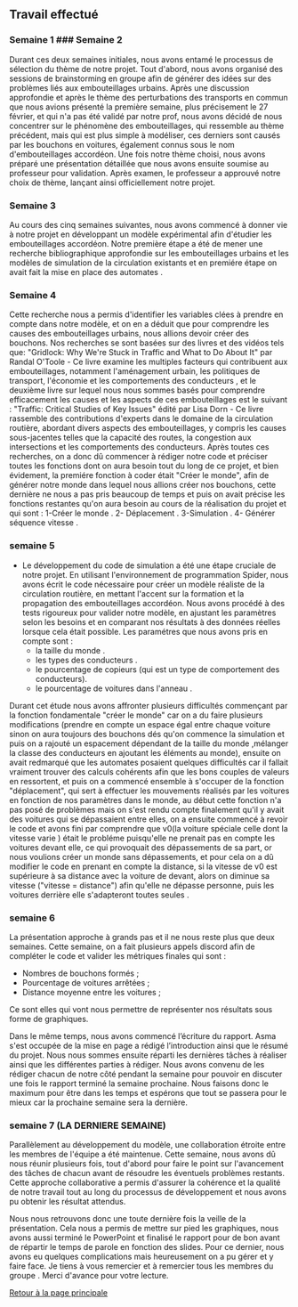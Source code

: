 ## Travail effectué 

### Semaine 1  ### Semaine 2

Durant ces deux semaines initiales, nous avons entamé le processus de sélection du thème de notre projet. Tout d'abord, nous avons organisé des sessions de brainstorming en groupe afin de générer des idées sur des problèmes liés aux embouteillages urbains. Après une discussion approfondie et après le thème des perturbations des transports en commun que nous avions présenté la première semaine, plus précisement le 27 février, et qui n'a pas été validé par notre prof, nous avons décidé de nous concentrer sur le phénomène des embouteillages, qui ressemble au thème précédent, mais qui est plus simple à modéliser, ces derniers sont causés par les bouchons en voitures, également connus sous le nom d'embouteillages accordéon. Une fois notre thème choisi, nous avons préparé une présentation détaillée que nous avons ensuite soumise au professeur pour validation. Après examen, le professeur a approuvé notre choix de thème, lançant ainsi officiellement notre projet.
### Semaine 3

Au cours des cinq semaines suivantes, nous avons commencé à donner vie à notre projet en développant un modèle expérimental afin d'étudier les embouteillages accordéon. Notre première étape a été de mener une recherche bibliographique approfondie sur les embouteillages urbains et les modèles de simulation de la circulation existants et en premiére étape on avait fait la mise en place des automates .

### Semaine 4

Cette recherche nous a permis d'identifier les variables clées à prendre en compte dans notre modèle, et on en a déduit que pour comprendre les causes des embouteillages urbains, nous allions devoir créer des bouchons.
Nos recherches se sont basées sur des livres et des vidéos tels que:
"Gridlock: Why We're Stuck in Traffic and What to Do About It" par Randal O'Toole - Ce livre examine les multiples facteurs qui contribuent aux embouteillages, notamment l'aménagement urbain, les politiques de transport, l'économie et les comportements des conducteurs , et le deuxième livre sur lequel nous nous sommes basés pour comprendre efficacement les causes et les aspects de ces embouteillages est le suivant :
"Traffic: Critical Studies of Key Issues" édité par Lisa Dorn - Ce livre rassemble des contributions d'experts dans le domaine de la circulation routière, abordant divers aspects des embouteillages, y compris les causes sous-jacentes telles que la capacité des routes, la congestion aux intersections et les comportements des conducteurs.
Après toutes ces recherches, on a donc dû commencer à rédiger notre code et préciser toutes les fonctions dont on aura besoin tout du long de ce projet, et bien évidement, la premiére fonction à coder était "Créer le monde", afin de générer notre monde dans lequel nous allions créer nos bouchons, cette dernière ne nous a pas pris beaucoup de temps et puis on avait précise les fonctions restantes qu'on aura besoin au cours de la réalisation du projet et qui sont :
1-Créer le monde .
2- Déplacement .
3-Simulation .
4- Générer séquence vitesse .

### semaine 5
- Le développement du code de simulation a été une étape cruciale de notre projet. En utilisant l'environnement de programmation Spider, nous avons écrit le code nécessaire pour créer un modèle réaliste de la circulation routière, en mettant l'accent sur la formation et la propagation des embouteillages accordéon. Nous avons procédé à des tests rigoureux pour valider notre modèle, en ajustant les paramètres selon les besoins  et en comparant nos résultats à des données réelles lorsque cela était possible.
Les paramétres que nous avons pris en compte sont :
   - la taille du monde .
   - les types des conducteurs .
   - le pourcentage de copieurs (qui est un type de comportement des conducteurs).
   - le pourcentage de voitures dans l'anneau .

Durant cet étude nous avons affronter plusieurs difficultés commençant par la fonction fondamentale "créer le monde" car on a du faire plusieurs modifications (prendre en compte un espace égal entre chaque voiture sinon on aura toujours des bouchons dés qu'on commence la simulation et puis on a rajouté un espacement dépendant de la taille du monde ,mélanger la classe des conducteurs en ajoutant les éléments au monde), ensuite on avait redmarqué que les automates posaient quelques difficultés car il fallait vraiment trouver des calculs cohérents afin que les bons couples de valeurs en ressortent, et puis on a commencé ensemble à s'occuper de la fonction "déplacement", qui sert à effectuer les mouvements réalisés par les voitures en fonction de nos paramètres dans le monde, au début cette fonction n'a pas posé de problèmes  mais on s'est rendu compte finalement qu'il y avait des voitures qui se dépassaient entre elles, on a ensuite commencé à revoir le code et avons fini par comprendre que v0(la voiture spéciale celle dont la vitesse varie ) était le probléme puisqu'elle ne prenait pas en compte les voitures devant elle, ce qui provoquait des dépassements de sa part, or nous voulions créer un monde sans dépassements, et pour cela on a dû modifier le code en prenant en compte la distance, si la vitesse de v0 est supérieure à sa distance avec la voiture de devant, alors on diminue sa vitesse ("vitesse = distance") afin qu'elle ne dépasse personne, puis les voitures derrière elle s'adapteront toutes seules .

### semaine 6
La présentation approche à grands pas et il ne nous reste plus que deux semaines. Cette semaine, on a fait plusieurs appels discord afin de compléter le code et valider les métriques finales qui sont :
   - Nombres de bouchons formés ;
   - Pourcentage de voitures arrêtées ;
   - Distance moyenne entre les voitures ;

Ce sont elles qui vont nous permettre de représenter nos résultats sous forme de graphiques.


Dans le même temps, nous avons commencé l’écriture du rapport. Asma s'est occupée de la mise en page a rédigé l’introduction ainsi que le résumé du projet. Nous nous sommes ensuite réparti les dernières tâches à réaliser ainsi que les différentes parties à rédiger. Nous avons convenu de les rédiger chacun de notre côté pendant la semaine pour pouvoir en discuter une fois le rapport terminé la semaine prochaine. Nous faisons donc le maximum pour être dans les temps et espérons que tout se passera pour le mieux car la prochaine semaine sera la dernière.


### semaine 7 (LA DERNIERE SEMAINE)
Parallèlement au développement du modèle, une collaboration étroite entre les membres de l'équipe a été maintenue. Cette semaine, nous avons dû nous réunir plusieurs fois, tout d'abord pour faire le point sur l'avancement des tâches de chacun avant de résoudre les éventuels problèmes restants. Cette approche collaborative a permis d'assurer la cohérence et la qualité de notre travail tout au long du processus de développement et nous avons pu obtenir les résultat attendus.

Nous nous retrouvons donc une toute dernière fois la veille de la présentation. 
Cela nous a permis de mettre sur pied les graphiques, nous avons aussi terminé le PowerPoint et finalisé le rapport pour de bon avant de répartir le temps de parole en fonction des slides. Pour ce dernier, nous avons eu quelques complications mais heureusement on a pu gérer et y faire face. 
Je tiens à vous remercier et à remercier tous les membres du groupe .
Merci d'avance pour votre lecture.




<a href="index.html"> Retour à la page principale </a>
